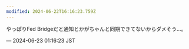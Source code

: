 ```yaml
---
modified: 2024-06-22T16:16:23.759Z
---
```


<p>やっぱりFed Bridgeだと通知とかがちゃんと同期できてないからダメそう…。</p>

&mdash; 2024-06-23 01:16:23 JST

<!-- Original URL: https://mastodon.social/@sakuramochi0/112661167063545600-->
